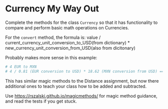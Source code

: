 # Currency My Way Out

Complete the methods for the class `Currency` so that it has functionality to compare and perform basic math operations on Currencies.

For the `convert` method, the formula is:
 value / current_currency_unit_conversion_to_USD(from dictionary) * new_currency_unit_conversion_from_USD(also from dicitonary)

Probably makes more sense in this example:

```python
# 4 EUR to MXN
# 4 / 0.81 (EUR conversion to USD) * 18.62 (MXN conversion from USD) == 91.95
```

This has similar magic methods to the Distance assignment, but now there additional ones to teach your class how to be added and subtracted.

Use https://rszalski.github.io/magicmethods/ for magic method guidance, and read the tests if you get stuck.

```python

```